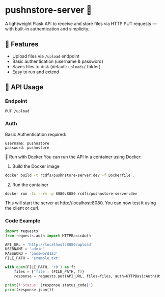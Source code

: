 # pushnstore-server 🚀

A lightweight Flask API to receive and store files via HTTP PUT requests — with built-in authentication and simplicity.

## 🔧 Features

- Upload files via `/upload` endpoint
- Basic authentication (username & password)
- Saves files to disk (default: `uploads/` folder)
- Easy to run and extend

## 📁 API Usage

### Endpoint

`PUT /upload`

### Auth

Basic Authentication required:

```config
username: pushnstore
password: pushnstore
```

🐳 Run with Docker
You can run the API in a container using Docker:

1. Build the Docker image
```bash
docker build -t rcdfs/pushnstore-server:dev -f Dockerfile .
```

2. Run the container
```bash
docker run -ti --rm -p 8080:8080 rcdfs/pushnstore-server:dev
```

This will start the server at http://localhost:8080. You can now test it using the client or curl.

### Code Example

```python
import requests
from requests.auth import HTTPBasicAuth

API_URL = 'http://localhost:8080/upload'
USERNAME = 'admin'
PASSWORD = 'password123'
FILE_PATH = 'example.txt'

with open(FILE_PATH, 'rb') as f:
    files = {'file': (FILE_PATH, f)}
    response = requests.put(API_URL, files=files, auth=HTTPBasicAuth(USERNAME, PASSWORD))

print(f'Status: {response.status_code}')
print(response.json())
```
